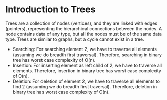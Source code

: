 # Introduction to Trees 

Trees are a collection of nodes (vertices), and they are linked with edges (pointers), representing the hierarchical connections between the nodes. A node contains data of any type, but all the nodes must be of the same data type. Trees are similar to graphs, but a cycle cannot exist in a tree.

- Searching: For searching element 2, we have to traverse all elements (assuming we do breadth first traversal). Therefore, searching in binary tree has worst case complexity of O(n).
- Insertion: For inserting element as left child of 2, we have to traverse all elements. Therefore, insertion in binary tree has worst case complexity of O(n).
- Deletion: For deletion of element 2, we have to traverse all elements to find 2 (assuming we do breadth first traversal). Therefore, deletion in binary tree has worst case complexity of O(n).